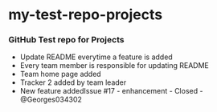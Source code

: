 # my-test-repo-projects
### GitHub Test repo for Projects
* Update README everytime a feature is added
* Every team member is responsible for updating README
* Team home page added
* Tracker 2 added by team leader
* New feature addedIssue #17 - enhancement - Closed - @Georges034302
